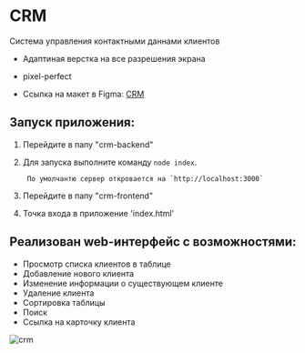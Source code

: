 # CRM

Система управления контактными даннами клиентов

- Адаптиная верстка на все разрешения экрана
- pixel-perfect

- Ccылка на макет в Figma: [CRM](https://www.figma.com/design/rcta5K2ySOhnskjG1D82jL/CRM)


## Запуск приложения:

1.  Перейдите в папу "crm-backend"
2.  Для запуска выполните команду `node index`.

         По умолчантю сервер откровается на `http://localhost:3000`

3.  Перейдите в папу "crm-frontend"
4.  Точка входа в приложение 'index.html'

## Реализован web-интерфейс с возможностями:

- Просмотр списка клиентов в таблице
- Добавление нового клиента
- Изменение информации о существующем клиенте
- Удаление клиента
- Сортировка таблицы
- Поиск
- Ссылка на карточку клиента

<img alt='crm' src='https://github.com/NataliaStadnik/images/blob/main/crm.png'/>
